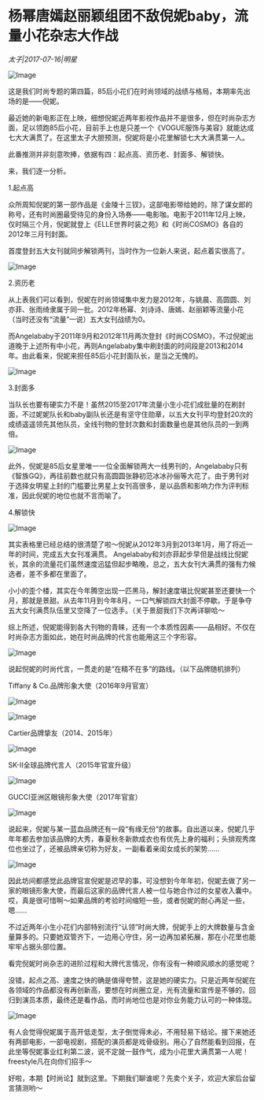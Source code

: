 # 杨幂唐嫣赵丽颖组团不敌倪妮baby，流量小花杂志大作战

*太子|2017-07-16|明星*

![Image](http://p9.pstatp.com/large/2ed20001ecbe623383b7)

这是我们时尚专题的第四篇，85后小花们在时尚领域的战绩与格局，本期率先出场的是——倪妮。

最近她的新电影正在上映，细想倪妮近两年影视作品并不是很多，但在时尚杂志方面，足以领跑85后小花，目前手上也是只差一个《VOGUE服饰与美容》就能达成七大大满贯了。在这里太子大胆预测，倪妮将是小花里解锁七大大满贯第一人。

此番推测并非刻意吹捧，依据有四：起点高、资历老、封面多、解锁快。

来，我们逐一分析。

1.起点高

众所周知倪妮的第一部作品是《金陵十三钗》，这部电影带给她的，除了谋女郎的称号，还有时尚圈最受待见的身份入场券——电影咖。电影于2011年12月上映，仅时隔三个月，倪妮就登上《ELLE世界时装之苑》和《时尚COSMO》各自的2012年三月刊封面。

首度登封五大女刊就同步解锁两刊，当时作为一位新人来说，起点着实很高了。

![Image](http://p1.pstatp.com/large/2ecd0001e272afe09d94)

2.资历老

从上表我们可以看到，倪妮在时尚领域集中发力是2012年，与姚晨、高圆圆、刘亦菲、张雨绮隶属于同一批。2012年杨幂、刘诗诗、唐嫣、赵丽颖等流量小花（当时还没有“流量”一说）五大女刊战绩为0。

而Angelababy于2011年9月和2012年11月两次登封《时尚COSMO》，不过倪妮出道晚于上述所有中小花，再则Angelababy集中刷封面的时间段是2013和2014年。由此看来，倪妮来担任85后小花封面队长，是当之无愧的。

![Image](http://p3.pstatp.com/large/2eda0004bf014f16d9bb)

3.封面多

当队长也要有硬实力不是！虽然2015至2017年流量小生小花们成批量的在刷封面，不过妮妮队长和baby副队长还是有坚守住勋章，以五大女刊平均登封20次的成绩遥遥领先其他队员，全线刊物的登封次数和封面数量也是其他队员的一到两倍。

![Image](http://p1.pstatp.com/large/2ed500013aa6735f574e)

此外，倪妮是85后女星里唯一一位全面解锁两大一线男刊的，Angelababy只有《智族GQ》，再往前数也就只有高圆圆张静初范冰冰孙俪等大花了。由于男刊对于选择女明星上封的门槛要比男星上女刊高很多，是以品质和影响力作为评判标准，因此倪妮的地位也就不言而喻了。

4.解锁快

![Image](http://p3.pstatp.com/large/2ed500013aa50f8fddbd)

其实表格里已经总结的很清楚了啦～倪妮从2012年3月到2013年1月，用了将近一年的时间，完成五大女刊准满贯。 Angelababy和刘亦菲起步早但是战线比倪妮长，其余的流量花们虽然速度迅猛但起步略晚，总之，五大女刊大满贯的强有力候选者，差不多都在里面了。

小小的歪个楼，其实在今年腾空出现一匹黑马，解封速度堪比倪妮甚至还要快一个月，那就是景甜。从去年11月到今年8月，一口气解锁四大封面不停歇。于是争夺五大女刊满贯队伍里又空降了一位选手。（关于景甜我们下次再详聊哈～

综上所述，倪妮能得到各大刊物的青睐，还有一个本质性因素——品相好。不仅在时尚杂志方面如此，她在时尚品牌的代言也能用这三个字形容。

![Image](http://p3.pstatp.com/large/2ed40004d3ccfe8ca001)

说起倪妮的时尚代言，一贯走的是“在精不在多”的路线。（以下品牌随机排列）

Tiffany & Co.品牌形象大使（2016年9月官宣）

![Image](http://p3.pstatp.com/large/2edc0004b0f8668ecd18)

![Image](http://p1.pstatp.com/large/2ed40004d3cb9737250a)

Cartier品牌挚友（2014、2015年）

![Image](http://p3.pstatp.com/large/2ecd0001e2746a9008b5)

SK-II全球品牌代言人（2015年官宣升级）

![Image](http://p9.pstatp.com/large/2ecf0001e170546813ea)

GUCCI亚洲区眼镜形象大使（2017年官宣）

![Image](http://p3.pstatp.com/large/2ed20001ecc24ee11cfc)

说起来，倪妮与某一蓝血品牌还有一段“有缘无份”的故事。自出道以来，倪妮几乎年年都去参加该品牌的大秀，春夏秋冬新款成衣也有优先上身的福利；头排观秀席位也坐过了，还被品牌亲切称为好友，一副看着亲闺女成长的架势……

![Image](http://p3.pstatp.com/large/2ed20001ecc30c4a90fc)

因此坊间都感觉此品牌官宣倪妮是迟早的事，可没想到今年年初，倪妮去做了另一家的眼镜形象大使，而最后这家的品牌代言人被一位与她合作过的女星收入囊中。哎，真是很可惜啊～如果品牌的考验时间缩短一些，或者倪妮的耐心再足一些，嗯……

不过近两年小生小花们内部特别流行“认领”时尚大牌，倪妮手上的大牌数量与含金量算多的。只要她双管齐下，一边用心守住，另一边再加紧拓展，那在小花里也能牢牢占据头部位置。

看完倪妮时尚杂志的进阶过程和大牌代言情况，你有没有一种顺风顺水的感觉呢？

没错，起点之高、速度之快的确是值得夸赞，这是她的硬实力。只是近两年倪妮在各领域的作品都没有再创新高，要想在时尚圈立足，光有流量和宣传是不够的，回归到演员本质，最终还是看作品，而时尚地位也是对你业务能力认可的一种体现。

![Image](http://p9.pstatp.com/large/2ecd0001e2754a223fe4)

有人会觉得倪妮属于高开低走型，太子倒觉得未必，不用轻易下结论。接下来她还有两部电影，一部电视剧，搭配的演员都是戏骨级别。用心了自然能看到回报，在此坐等倪妮事业红利第二波，说不定就一鼓作气，成为小花里大满贯第一人呢！freestyle凡在向你们招手～

好啦，本期【时尚论】就到这里。下期我们聊谁呢？先卖个关子，欢迎大家后台留言猜测哟～

